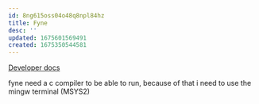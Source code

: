 ```yaml
---
id: 8ng615oss04o48q8npl84hz
title: Fyne
desc: ''
updated: 1675601569491
created: 1675350544581
---
```


[Developer docs](https://developer.fyne.io/started/)

fyne need a c compiler to be able to run, because of that i need to use the mingw terminal (MSYS2)